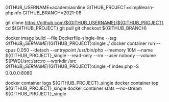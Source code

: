 GITHUB_USERNAME=academiaonline
GITHUB_PROJECT=simplilearn-phpinfo
GITHUB_BRANCH=2021-08

git clone https://github.com/${GITHUB_USERNAME}/${GITHUB_PROJECT}
cd ${GITHUB_PROJECT}
git pull
git checkout ${GITHUB_BRANCH}

docker image build --file Dockerfile-single-line --tag ${GITHUB_USERNAME}/${GITHUB_PROJECT}:single ./
docker container run --cpus 0.050 --detach --entrypoint /usr/bin/php --memory 10M --name ${GITHUB_PROJECT}_single --read-only --rm --user nobody --volume ${PWD}/src:/src:ro --workdir /src ${GITHUB_USERNAME}/${GITHUB_PROJECT}:single -f index.php -S 0.0.0.0:8080

docker container logs ${GITHUB_PROJECT}_single 
docker container top ${GITHUB_PROJECT}_single 
docker container stats --no-stream ${GITHUB_PROJECT}_single 
